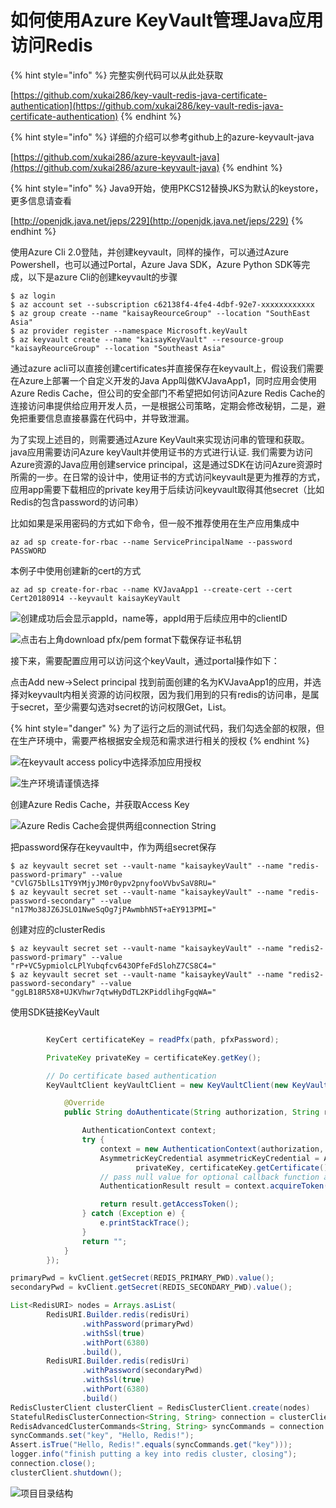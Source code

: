 # 如何使用Azure KeyVault管理Java应用访问Redis

{% hint style="info" %}
完整实例代码可以从此处获取

[https://github.com/xukai286/key-vault-redis-java-certificate-authentication](https://github.com/xukai286/key-vault-redis-java-certificate-authentication)
{% endhint %}

{% hint style="info" %}
详细的介绍可以参考github上的azure-keyvault-java

[https://github.com/xukai286/azure-keyvault-java](https://github.com/xukai286/azure-keyvault-java)
{% endhint %}

{% hint style="info" %}
Java9开始，使用PKCS12替换JKS为默认的keystore，更多信息请查看

[http://openjdk.java.net/jeps/229](http://openjdk.java.net/jeps/229)
{% endhint %}

使用Azure Cli 2.0登陆，并创建keyvault，同样的操作，可以通过Azure Powershell，也可以通过Portal，Azure Java SDK，Azure Python SDK等完成，以下是azure Cli的创建keyvault的步骤

```text
$ az login
$ az account set --subscription c62138f4-4fe4-4dbf-92e7-xxxxxxxxxxxx
$ az group create --name "kaisayReourceGroup" --location "SouthEast Asia"
$ az provider register --namespace Microsoft.keyVault
$ az keyvault create --name "kaisayKeyVault" --resource-group "kaisayReourceGroup" --location "Southeast Asia"
```

通过azure acli可以直接创建certificates并直接保存在keyvault上，假设我们需要在Azure上部署一个自定义开发的Java App叫做KVJavaApp1，同时应用会使用Azure Redis Cache，但公司的安全部门不希望把如何访问Azure Redis Cache的连接访问串提供给应用开发人员，一是根据公司策略，定期会修改秘钥，二是，避免把重要信息直接暴露在代码中，并导致泄漏。

为了实现上述目的，则需要通过Azure KeyVault来实现访问串的管理和获取。java应用需要访问Azure keyVault并使用证书的方式进行认证. 我们需要为访问Azure资源的Java应用创建service principal，这是通过SDK在访问Azure资源时所需的一步。在日常的设计中，使用证书的方式访问keyvault是更为推荐的方式，应用app需要下载相应的private key用于后续访问keyvault取得其他secret（比如Redis的包含password的访问串）

比如如果是采用密码的方式如下命令，但一般不推荐使用在生产应用集成中

```text
az ad sp create-for-rbac --name ServicePrincipalName --password PASSWORD
```

本例子中使用创建新的cert的方式

```text
az ad sp create-for-rbac --name KVJavaApp1 --create-cert --cert Cert20180914 --keyvault kaisayKeyVault
```

![&#x521B;&#x5EFA;&#x6210;&#x529F;&#x540E;&#x4F1A;&#x663E;&#x793A;appId&#xFF0C;name&#x7B49;&#xFF0C;appId&#x7528;&#x4E8E;&#x540E;&#x7EED;&#x5E94;&#x7528;&#x4E2D;&#x7684;clientID](.gitbook/assets/screen-shot-2018-09-15-at-1.17.38-pm.png)

![&#x70B9;&#x51FB;&#x53F3;&#x4E0A;&#x89D2;download pfx/pem format&#x4E0B;&#x8F7D;&#x4FDD;&#x5B58;&#x8BC1;&#x4E66;&#x79C1;&#x94A5;](.gitbook/assets/screen-shot-2018-09-15-at-1.21.16-pm.png)

接下来，需要配置应用可以访问这个keyVault，通过portal操作如下：

点击Add new-&gt;Select principal 找到前面创建的名为KVJavaApp1的应用，并选择对keyvault内相关资源的访问权限，因为我们用到的只有redis的访问串，是属于secret，至少需要勾选对secret的访问权限Get，List。

{% hint style="danger" %}
为了运行之后的测试代码，我们勾选全部的权限，但在生产环境中，需要严格根据安全规范和需求进行相关的授权
{% endhint %}

![&#x5728;keyvault access policy&#x4E2D;&#x9009;&#x62E9;&#x6DFB;&#x52A0;&#x5E94;&#x7528;&#x6388;&#x6743;](.gitbook/assets/screen-shot-2018-09-15-at-1.38.09-pm.png)

![&#x751F;&#x4EA7;&#x73AF;&#x5883;&#x8BF7;&#x8C28;&#x614E;&#x9009;&#x62E9;](.gitbook/assets/screen-shot-2018-09-15-at-1.44.56-pm.png)

 

创建Azure Redis Cache，并获取Access Key

![Azure Redis Cache&#x4F1A;&#x63D0;&#x4F9B;&#x4E24;&#x7EC4;connection String](.gitbook/assets/screen-shot-2018-09-15-at-2.22.12-pm.png)

把password保存在keyvault中，作为两组secret保存

 

 

```
$ az keyvault secret set --vault-name "kaisaykeyVault" --name "redis-password-primary" --value "CVlG75blLs1TY9YMjyJM0r0ypv2pnyfooVVbvSaV8RU="
$ az keyvault secret set --vault-name "kaisaykeyVault" --name "redis-password-secondary" --value "n17Mo38JZ6JSLO1NweSqOg7jPAwmbhN5T+aEY913PMI="
```

创建对应的clusterRedis

```text
$ az keyvault secret set --vault-name "kaisaykeyVault" --name "redis2-password-primary" --value "rP+VC5ypmiolcLPlYubqfcv643OPfeFdSlohZ7CS8C4="
$ az keyvault secret set --vault-name "kaisaykeyVault" --name "redis2-password-secondary" --value "ggLB18R5X8+UJKVhwr7qtwHyDdTL2KPiddlihgFgqWA="
```

使用SDK链接KeyVault

```java

		KeyCert certificateKey = readPfx(path, pfxPassword);

		PrivateKey privateKey = certificateKey.getKey();

		// Do certificate based authentication
		KeyVaultClient keyVaultClient = new KeyVaultClient(new KeyVaultCredentials() {

			@Override
			public String doAuthenticate(String authorization, String resource, String scope) {

				AuthenticationContext context;
				try {
					context = new AuthenticationContext(authorization, false, Executors.newFixedThreadPool(1));
					AsymmetricKeyCredential asymmetricKeyCredential = AsymmetricKeyCredential.create(clientId,
							privateKey, certificateKey.getCertificate());
					// pass null value for optional callback function and acquire access token
					AuthenticationResult result = context.acquireToken(resource, asymmetricKeyCredential, null).get();

					return result.getAccessToken();
				} catch (Exception e) {
					e.printStackTrace();
				}
				return "";
			}
		});

```

```java
primaryPwd = kvClient.getSecret(REDIS_PRIMARY_PWD).value();
secondaryPwd = kvClient.getSecret(REDIS_SECONDARY_PWD).value();

List<RedisURI> nodes = Arrays.asList(
        RedisURI.Builder.redis(redisUri)
                .withPassword(primaryPwd)
                .withSsl(true)
                .withPort(6380)
                .build(),
        RedisURI.Builder.redis(redisUri)
                .withPassword(secondaryPwd)
                .withSsl(true)
                .withPort(6380)
                .build()
RedisClusterClient clusterClient = RedisClusterClient.create(nodes)
StatefulRedisClusterConnection<String, String> connection = clusterClient.connect();
RedisAdvancedClusterCommands<String, String> syncCommands = connection.sync();
syncCommands.set("key", "Hello, Redis!");
Assert.isTrue("Hello, Redis!".equals(syncCommands.get("key")));
logger.info("finish putting a key into redis cluster, closing");
connection.close();
clusterClient.shutdown();
```

![&#x9879;&#x76EE;&#x76EE;&#x5F55;&#x7ED3;&#x6784;](.gitbook/assets/screen-shot-2018-09-15-at-5.01.41-pm.png)

